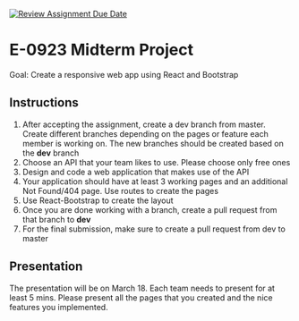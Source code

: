 [![Review Assignment Due Date](https://classroom.github.com/assets/deadline-readme-button-24ddc0f5d75046c5622901739e7c5dd533143b0c8e959d652212380cedb1ea36.svg)](https://classroom.github.com/a/WsjAYNwH)
# E-0923 Midterm Project

Goal: Create a responsive web app using React and Bootstrap

## Instructions

1. After accepting the assignment, create a dev branch from master. Create different branches depending on the pages or feature each member is working on. The new branches should be created based on the **dev** branch
2. Choose an API that your team likes to use. Please choose only free ones
3. Design and code a web application that makes use of the API
4. Your application should have at least 3 working pages and an additional Not Found/404 page. Use routes to create the pages
5. Use React-Bootstrap to create the layout
6. Once you are done working with a branch, create a pull request from that branch to **dev**
7. For the final submission, make sure to create a pull request from dev to master

## Presentation

The presentation will be on March 18. Each team needs to present for at least 5 mins. Please present all the pages that you created and the nice features you implemented.
